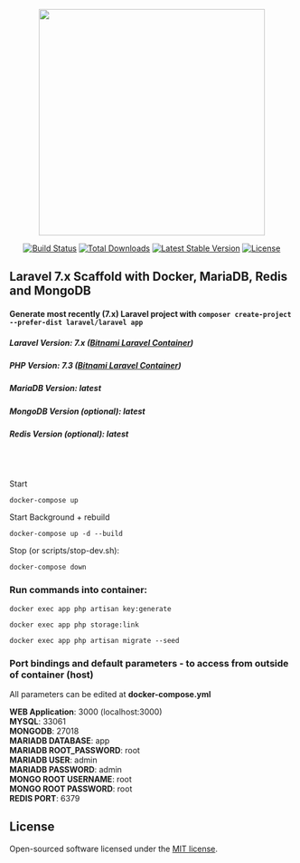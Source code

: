 <p align="center"><img src="https://res.cloudinary.com/dtfbvvkyp/image/upload/v1566331377/laravel-logolockup-cmyk-red.svg" width="400"></p>

<p align="center">
<a href="https://travis-ci.org/laravel/framework"><img src="https://travis-ci.org/laravel/framework.svg" alt="Build Status"></a>
<a href="https://packagist.org/packages/laravel/framework"><img src="https://poser.pugx.org/laravel/framework/d/total.svg" alt="Total Downloads"></a>
<a href="https://packagist.org/packages/laravel/framework"><img src="https://poser.pugx.org/laravel/framework/v/stable.svg" alt="Latest Stable Version"></a>
<a href="https://packagist.org/packages/laravel/framework"><img src="https://poser.pugx.org/laravel/framework/license.svg" alt="License"></a>
</p>

## Laravel 7.x Scaffold with Docker, MariaDB, Redis and MongoDB

#### Generate most recently (7.x) Laravel project with ```composer create-project --prefer-dist laravel/laravel app```

##### Laravel Version: 7.x ([Bitnami Laravel Container](https://github.com/bitnami/bitnami-docker-laravel))
##### PHP Version: 7.3 ([Bitnami Laravel Container](https://github.com/bitnami/bitnami-docker-laravel))
##### MariaDB Version: latest
##### MongoDB Version (optional): latest
##### Redis Version (optional): latest

<br>
<br>

Start
```
docker-compose up
```

Start Background + rebuild
```
docker-compose up -d --build
```

Stop (or scripts/stop-dev.sh):
```
docker-compose down
```

### Run commands into container:
```docker exec app php artisan key:generate``` <br>

```docker exec app php storage:link``` <br>

```docker exec app php artisan migrate --seed``` <br>

### Port bindings and default parameters - to access from outside of container (host)
All parameters can be edited at <b>docker-compose.yml</b>

<b>WEB Application</b>: 3000 (localhost:3000)<br>
<b>MYSQL</b>: 33061<br>
<b>MONGODB</b>: 27018<br>
<b>MARIADB DATABASE</b>: app<br>
<b>MARIADB ROOT_PASSWORD</b>: root<br>
<b>MARIADB USER</b>: admin<br>
<b>MARIADB PASSWORD</b>: admin<br>
<b>MONGO ROOT USERNAME</b>: root<br>
<b>MONGO ROOT PASSWORD</b>: root<br>
<b>REDIS PORT</b>: 6379<br>

## License

Open-sourced software licensed under the [MIT license](https://opensource.org/licenses/MIT).
